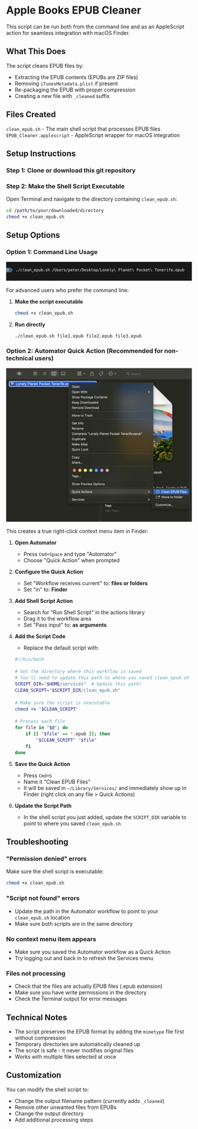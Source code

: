 # Apple Books EPUB Cleaner

This script can be run both from the command line and as an AppleScript action for seamless integration with macOS Finder.


## What This Does

The script cleans EPUB files by:
- Extracting the EPUB contents (EPUBs are ZIP files)
- Removing `iTunesMetadata.plist` if present
- Re-packaging the EPUB with proper compression
- Creating a new file with `_cleaned` suffix

## Files Created

`clean_epub.sh` - The main shell script that processes EPUB files
`EPUB_Cleaner.applescript` - AppleScript wrapper for macOS integration


## Setup Instructions 

### Step 1: Clone or download this git repository


### Step 2: Make the Shell Script Executable

Open Terminal and navigate to the directory containing `clean_epub.sh`:

```bash
cd /path/to/your/downloaded/directory
chmod +x clean_epub.sh
```


## Setup Options

### Option 1: Command Line Usage

![Command line usage](screenshot-0.png)


For advanced users who prefer the command line:

1. **Make the script executable**
   ```bash
   chmod +x clean_epub.sh
   ```

2. **Run directly**
   ```bash
   ./clean_epub.sh file1.epub file2.epub file3.epub
   ```


### Option 2: Automator Quick Action (Recommended for non-technical users)

![AppleScript action](screenshot-1.png)


This creates a true right-click context menu item in Finder:

1. **Open Automator**
   - Press `Cmd+Space` and type "Automator"
   - Choose "Quick Action" when prompted

2. **Configure the Quick Action**
   - Set "Workflow receives current" to: **files or folders**
   - Set "in" to: **Finder**

3. **Add Shell Script Action**
   - Search for "Run Shell Script" in the actions library
   - Drag it to the workflow area
   - Set "Pass input" to: **as arguments**

4. **Add the Script Code**
   - Replace the default script with:
   ```bash
   #!/bin/bash
   
   # Get the directory where this workflow is saved
   # You'll need to update this path to where you saved clean_epub.sh
   SCRIPT_DIR="$HOME/services"  # Update this path!
   CLEAN_SCRIPT="$SCRIPT_DIR/clean_epub.sh"
   
   # Make sure the script is executable
   chmod +x "$CLEAN_SCRIPT"
   
   # Process each file
   for file in "$@"; do
       if [[ "$file" == *.epub ]]; then
           "$CLEAN_SCRIPT" "$file"
       fi
   done
   ```

5. **Save the Quick Action**
   - Press `Cmd+S`
   - Name it "Clean EPUB Files"
   - It will be saved in `~/Library/Services/` and immediately show up in Finder (right click on any file > Quick Actions)

6. **Update the Script Path**
   - In the shell script you just added, update the `SCRIPT_DIR` variable to point to where you saved `clean_epub.sh`



## Troubleshooting

### "Permission denied" errors
Make sure the shell script is executable:
```bash
chmod +x clean_epub.sh
```

### "Script not found" errors
- Update the path in the Automator workflow to point to your `clean_epub.sh` location
- Make sure both scripts are in the same directory

### No context menu item appears
- Make sure you saved the Automator workflow as a Quick Action
- Try logging out and back in to refresh the Services menu

### Files not processing
- Check that the files are actually EPUB files (.epub extension)
- Make sure you have write permissions in the directory
- Check the Terminal output for error messages

## Technical Notes

- The script preserves the EPUB format by adding the `mimetype` file first without compression
- Temporary directories are automatically cleaned up
- The script is safe - it never modifies original files
- Works with multiple files selected at once

## Customization

You can modify the shell script to:
- Change the output filename pattern (currently adds `_cleaned`)
- Remove other unwanted files from EPUBs
- Change the output directory
- Add additional processing steps 